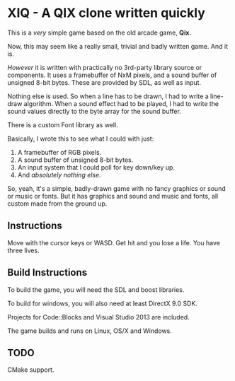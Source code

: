 # XIQ - A QIX clone written quickly

This is a _very_ simple game based on the old arcade game, **Qix**.

Now, this may seem like a really small, trivial and badly written game. And it is.

*However* it is written with practically no 3rd-party library source or components. It uses a framebuffer of NxM pixels, and a sound buffer of unsigned 8-bit bytes. These are provided by SDL, as well as input.

Nothing else is used. So when a line has to be drawn, I had to write a line-draw algorithm. When a sound effect had to be played, I had to write the sound values directly to the byte array for the sound buffer.

There is a custom Font library as well.

Basically, I wrote this to see what I could with just:

1. A framebuffer of RGB pixels.
1. A sound buffer of unsigned 8-bit bytes.
1. An input system that I could poll for key down/key up.
1. And *absolutely nothing else*.

So, yeah, it's a simple, badly-drawn game with no fancy graphics or sound or music or fonts. But it has graphics and sound and music and fonts, all custom made from the ground up.

## Instructions
Move with the cursor keys or WASD.
Get hit and you lose a life. 
You have three lives.

## Build Instructions

To build the game, you will need the SDL and boost libraries. 

To build for windows, you will also need at least DirectX 9.0 SDK.

Projects for Code::Blocks and Visual Studio 2013 are included.

The game builds and runs on Linux, OS/X and Windows.

## TODO

CMake support.

